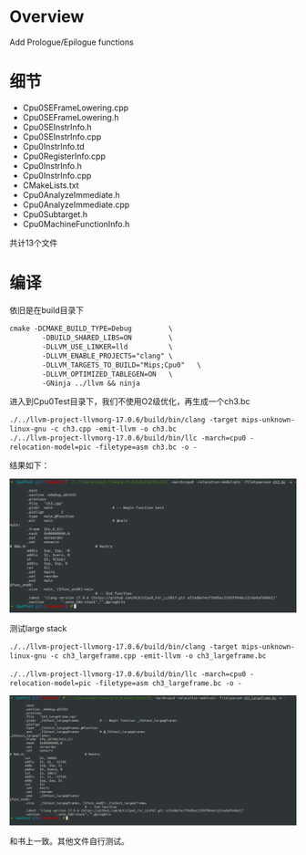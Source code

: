 # Overview

Add Prologue/Epilogue functions


# 细节

- Cpu0SEFrameLowering.cpp
- Cpu0SEFrameLowering.h
- Cpu0SEInstrInfo.h
- Cpu0SEInstrInfo.cpp
- Cpu0InstrInfo.td
- Cpu0RegisterInfo.cpp
- Cpu0InstrInfo.h
- Cpu0InstrInfo.cpp
- CMakeLists.txt
- Cpu0AnalyzeImmediate.h
- Cpu0AnalyzeImmediate.cpp
- Cpu0Subtarget.h
- Cpu0MachineFunctionInfo.h




共计13个文件




# 编译

依旧是在build目录下

```shell
cmake -DCMAKE_BUILD_TYPE=Debug         \
        -DBUILD_SHARED_LIBS=ON         \
        -DLLVM_USE_LINKER=lld          \
        -DLLVM_ENABLE_PROJECTS="clang" \
        -DLLVM_TARGETS_TO_BUILD="Mips;Cpu0"   \
        -DLLVM_OPTIMIZED_TABLEGEN=ON   \
        -GNinja ../llvm && ninja
```



进入到Cpu0Test目录下，我们不使用O2级优化，再生成一个ch3.bc
```shell
./../llvm-project-llvmorg-17.0.6/build/bin/clang -target mips-unknown-linux-gnu -c ch3.cpp -emit-llvm -o ch3.bc
./../llvm-project-llvmorg-17.0.6/build/bin/llc -march=cpu0 -relocation-model=pic -filetype=asm ch3.bc -o -
```

结果如下：

![](./images/img03_5_01.png)

测试large stack

```shell
./../llvm-project-llvmorg-17.0.6/build/bin/clang -target mips-unknown-linux-gnu -c ch3_largeframe.cpp -emit-llvm -o ch3_largeframe.bc

./../llvm-project-llvmorg-17.0.6/build/bin/llc -march=cpu0 -relocation-model=pic -filetype=asm ch3_largeframe.bc -o -

```

![](./images/img03_5_02.png)


和书上一致。其他文件自行测试。




